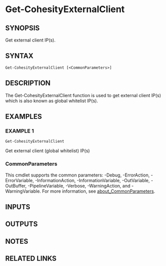 
# Get-CohesityExternalClient

## SYNOPSIS
Get external client IP(s).

## SYNTAX

```
Get-CohesityExternalClient [<CommonParameters>]
```

## DESCRIPTION
The Get-CohesityExternalClient function is used to get external client IP(s) which is also known as global whitelist IP(s).

## EXAMPLES

### EXAMPLE 1
```
Get-CohesityExternalClient
```

Get external client (global whitelist) IP(s)


### CommonParameters
This cmdlet supports the common parameters: -Debug, -ErrorAction, -ErrorVariable, -InformationAction, -InformationVariable, -OutVariable, -OutBuffer, -PipelineVariable, -Verbose, -WarningAction, and -WarningVariable. For more information, see [about_CommonParameters](http://go.microsoft.com/fwlink/?LinkID=113216).

## INPUTS

## OUTPUTS

## NOTES

## RELATED LINKS

